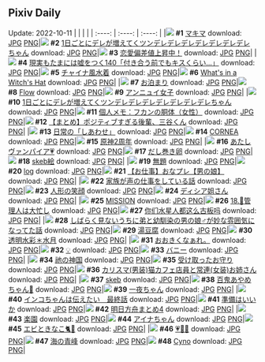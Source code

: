 ## Pixiv Daily
Update: 2022-10-11
|      |      |      |
| :----: | :----: | :----: |
|![](https://pixiv.microyu.workers.dev/c/240x480/img-master/img/2022/10/10/17/59/39/101827092_p0_master1200.jpg) **#1** [マキマ](https://www.pixiv.net/artworks/101827092) download: [JPG](https://pixiv.microyu.workers.dev/img-original/img/2022/10/10/17/59/39/101827092_p0.jpg) [PNG](https://pixiv.microyu.workers.dev/img-original/img/2022/10/10/17/59/39/101827092_p0.png)|![](https://pixiv.microyu.workers.dev/c/240x480/img-master/img/2022/10/09/00/00/17/101779905_p0_master1200.jpg) **#2** [1日ごとにデレが増えてくツンデレデレデレデレデレデレデレちゃん](https://www.pixiv.net/artworks/101779905) download: [JPG](https://pixiv.microyu.workers.dev/img-original/img/2022/10/09/00/00/17/101779905_p0.jpg) [PNG](https://pixiv.microyu.workers.dev/img-original/img/2022/10/09/00/00/17/101779905_p0.png)|![](https://pixiv.microyu.workers.dev/c/240x480/img-master/img/2022/10/09/00/27/17/101780868_p0_master1200.jpg) **#3** [恋愛偏差値上昇中！](https://www.pixiv.net/artworks/101780868) download: [JPG](https://pixiv.microyu.workers.dev/img-original/img/2022/10/09/00/27/17/101780868_p0.jpg) [PNG](https://pixiv.microyu.workers.dev/img-original/img/2022/10/09/00/27/17/101780868_p0.png)|
|![](https://pixiv.microyu.workers.dev/c/240x480/img-master/img/2022/10/09/18/00/13/101797077_p0_master1200.jpg) **#4** [現実もたまには嘘をつく140「付き合う前でもキスくらい…」](https://www.pixiv.net/artworks/101797077) download: [JPG](https://pixiv.microyu.workers.dev/img-original/img/2022/10/09/18/00/13/101797077_p0.jpg) [PNG](https://pixiv.microyu.workers.dev/img-original/img/2022/10/09/18/00/13/101797077_p0.png)|![](https://pixiv.microyu.workers.dev/c/240x480/img-master/img/2022/10/10/00/00/02/101807941_p0_master1200.jpg) **#5** [チャイナ風水着](https://www.pixiv.net/artworks/101807941) download: [JPG](https://pixiv.microyu.workers.dev/img-original/img/2022/10/10/00/00/02/101807941_p0.jpg) [PNG](https://pixiv.microyu.workers.dev/img-original/img/2022/10/10/00/00/02/101807941_p0.png)|![](https://pixiv.microyu.workers.dev/c/240x480/img-master/img/2022/10/09/02/34/36/101783433_p0_master1200.jpg) **#6** [What's in a Witch's Hat](https://www.pixiv.net/artworks/101783433) download: [JPG](https://pixiv.microyu.workers.dev/img-original/img/2022/10/09/02/34/36/101783433_p0.jpg) [PNG](https://pixiv.microyu.workers.dev/img-original/img/2022/10/09/02/34/36/101783433_p0.png)|
|![](https://pixiv.microyu.workers.dev/c/240x480/img-master/img/2022/10/10/08/10/33/101815879_p0_master1200.jpg) **#7** [お泊まり](https://www.pixiv.net/artworks/101815879) download: [JPG](https://pixiv.microyu.workers.dev/img-original/img/2022/10/10/08/10/33/101815879_p0.jpg) [PNG](https://pixiv.microyu.workers.dev/img-original/img/2022/10/10/08/10/33/101815879_p0.png)|![](https://pixiv.microyu.workers.dev/c/240x480/img-master/img/2022/10/09/07/39/36/101782533_p0_master1200.jpg) **#8** [Flow](https://www.pixiv.net/artworks/101782533) download: [JPG](https://pixiv.microyu.workers.dev/img-original/img/2022/10/09/07/39/36/101782533_p0.jpg) [PNG](https://pixiv.microyu.workers.dev/img-original/img/2022/10/09/07/39/36/101782533_p0.png)|![](https://pixiv.microyu.workers.dev/c/240x480/img-master/img/2022/10/09/00/00/01/101779788_p0_master1200.jpg) **#9** [アンニュイ女子](https://www.pixiv.net/artworks/101779788) download: [JPG](https://pixiv.microyu.workers.dev/img-original/img/2022/10/09/00/00/01/101779788_p0.jpg) [PNG](https://pixiv.microyu.workers.dev/img-original/img/2022/10/09/00/00/01/101779788_p0.png)|
|![](https://pixiv.microyu.workers.dev/c/240x480/img-master/img/2022/10/10/00/00/04/101807954_p0_master1200.jpg) **#10** [1日ごとにデレが増えてくツンデレデレデレデレデレデレデレちゃん](https://www.pixiv.net/artworks/101807954) download: [JPG](https://pixiv.microyu.workers.dev/img-original/img/2022/10/10/00/00/04/101807954_p0.jpg) [PNG](https://pixiv.microyu.workers.dev/img-original/img/2022/10/10/00/00/04/101807954_p0.png)|![](https://pixiv.microyu.workers.dev/c/240x480/img-master/img/2022/10/10/08/00/03/101815761_p0_master1200.jpg) **#11** [個人メモ：フカンの胴体（女性）](https://www.pixiv.net/artworks/101815761) download: [JPG](https://pixiv.microyu.workers.dev/img-original/img/2022/10/10/08/00/03/101815761_p0.jpg) [PNG](https://pixiv.microyu.workers.dev/img-original/img/2022/10/10/08/00/03/101815761_p0.png)|![](https://pixiv.microyu.workers.dev/c/240x480/img-master/img/2022/10/10/00/01/22/101808266_p0_master1200.jpg) **#12** [【まとめ】ポジティブすぎる後輩、三谷くん](https://www.pixiv.net/artworks/101808266) download: [JPG](https://pixiv.microyu.workers.dev/img-original/img/2022/10/10/00/01/22/101808266_p0.jpg) [PNG](https://pixiv.microyu.workers.dev/img-original/img/2022/10/10/00/01/22/101808266_p0.png)|
|![](https://pixiv.microyu.workers.dev/c/240x480/img-master/img/2022/10/09/00/00/10/101779848_p0_master1200.jpg) **#13** [日常の「しあわせ」](https://www.pixiv.net/artworks/101779848) download: [JPG](https://pixiv.microyu.workers.dev/img-original/img/2022/10/09/00/00/10/101779848_p0.jpg) [PNG](https://pixiv.microyu.workers.dev/img-original/img/2022/10/09/00/00/10/101779848_p0.png)|![](https://pixiv.microyu.workers.dev/c/240x480/img-master/img/2022/10/10/00/00/43/101808191_p0_master1200.jpg) **#14** [CORNEA](https://www.pixiv.net/artworks/101808191) download: [JPG](https://pixiv.microyu.workers.dev/img-original/img/2022/10/10/00/00/43/101808191_p0.jpg) [PNG](https://pixiv.microyu.workers.dev/img-original/img/2022/10/10/00/00/43/101808191_p0.png)|![](https://pixiv.microyu.workers.dev/c/240x480/img-master/img/2022/10/09/00/00/02/101779793_p0_master1200.jpg) **#15** [原神2周年](https://www.pixiv.net/artworks/101779793) download: [JPG](https://pixiv.microyu.workers.dev/img-original/img/2022/10/09/00/00/02/101779793_p0.jpg) [PNG](https://pixiv.microyu.workers.dev/img-original/img/2022/10/09/00/00/02/101779793_p0.png)|
|![](https://pixiv.microyu.workers.dev/c/240x480/img-master/img/2022/10/09/00/59/25/101781738_p0_master1200.jpg) **#16** [あたしヴァンパイア💗](https://www.pixiv.net/artworks/101781738) download: [JPG](https://pixiv.microyu.workers.dev/img-original/img/2022/10/09/00/59/25/101781738_p0.jpg) [PNG](https://pixiv.microyu.workers.dev/img-original/img/2022/10/09/00/59/25/101781738_p0.png)|![](https://pixiv.microyu.workers.dev/c/240x480/img-master/img/2022/10/09/20/30/03/101801004_p0_master1200.jpg) **#17** [だし巻き卵](https://www.pixiv.net/artworks/101801004) download: [JPG](https://pixiv.microyu.workers.dev/img-original/img/2022/10/09/20/30/03/101801004_p0.jpg) [PNG](https://pixiv.microyu.workers.dev/img-original/img/2022/10/09/20/30/03/101801004_p0.png)|![](https://pixiv.microyu.workers.dev/c/240x480/img-master/img/2022/10/09/22/53/46/101805632_p0_master1200.jpg) **#18** [skeb絵](https://www.pixiv.net/artworks/101805632) download: [JPG](https://pixiv.microyu.workers.dev/img-original/img/2022/10/09/22/53/46/101805632_p0.jpg) [PNG](https://pixiv.microyu.workers.dev/img-original/img/2022/10/09/22/53/46/101805632_p0.png)|
|![](https://pixiv.microyu.workers.dev/c/240x480/img-master/img/2022/10/09/16/10/57/101794522_p0_master1200.jpg) **#19** [無題](https://www.pixiv.net/artworks/101794522) download: [JPG](https://pixiv.microyu.workers.dev/img-original/img/2022/10/09/16/10/57/101794522_p0.jpg) [PNG](https://pixiv.microyu.workers.dev/img-original/img/2022/10/09/16/10/57/101794522_p0.png)|![](https://pixiv.microyu.workers.dev/c/240x480/img-master/img/2022/10/09/00/00/23/101779941_p0_master1200.jpg) **#20** [log](https://www.pixiv.net/artworks/101779941) download: [JPG](https://pixiv.microyu.workers.dev/img-original/img/2022/10/09/00/00/23/101779941_p0.jpg) [PNG](https://pixiv.microyu.workers.dev/img-original/img/2022/10/09/00/00/23/101779941_p0.png)|![](https://pixiv.microyu.workers.dev/c/240x480/img-master/img/2022/10/09/00/00/18/101779918_p0_master1200.jpg) **#21** [【お仕事】おなプレ【男の娘】](https://www.pixiv.net/artworks/101779918) download: [JPG](https://pixiv.microyu.workers.dev/img-original/img/2022/10/09/00/00/18/101779918_p0.jpg) [PNG](https://pixiv.microyu.workers.dev/img-original/img/2022/10/09/00/00/18/101779918_p0.png)|
|![](https://pixiv.microyu.workers.dev/c/240x480/img-master/img/2022/10/09/00/11/19/101780392_p0_master1200.jpg) **#22** [家族が声の仕事をしている話](https://www.pixiv.net/artworks/101780392) download: [JPG](https://pixiv.microyu.workers.dev/img-original/img/2022/10/09/00/11/19/101780392_p0.jpg) [PNG](https://pixiv.microyu.workers.dev/img-original/img/2022/10/09/00/11/19/101780392_p0.png)|![](https://pixiv.microyu.workers.dev/c/240x480/img-master/img/2022/10/09/09/19/48/101787554_p0_master1200.jpg) **#23** [人形の笑顔](https://www.pixiv.net/artworks/101787554) download: [JPG](https://pixiv.microyu.workers.dev/img-original/img/2022/10/09/09/19/48/101787554_p0.jpg) [PNG](https://pixiv.microyu.workers.dev/img-original/img/2022/10/09/09/19/48/101787554_p0.png)|![](https://pixiv.microyu.workers.dev/c/240x480/img-master/img/2022/10/09/00/00/06/101779819_p0_master1200.jpg) **#24** [ディシア姐さん](https://www.pixiv.net/artworks/101779819) download: [JPG](https://pixiv.microyu.workers.dev/img-original/img/2022/10/09/00/00/06/101779819_p0.jpg) [PNG](https://pixiv.microyu.workers.dev/img-original/img/2022/10/09/00/00/06/101779819_p0.png)|
|![](https://pixiv.microyu.workers.dev/c/240x480/img-master/img/2022/10/10/07/45/31/101815606_p0_master1200.jpg) **#25** [MISSION](https://www.pixiv.net/artworks/101815606) download: [JPG](https://pixiv.microyu.workers.dev/img-original/img/2022/10/10/07/45/31/101815606_p0.jpg) [PNG](https://pixiv.microyu.workers.dev/img-original/img/2022/10/10/07/45/31/101815606_p0.png)|![](https://pixiv.microyu.workers.dev/c/240x480/img-master/img/2022/10/10/00/00/25/101808113_p0_master1200.jpg) **#26** [18.🔑管理人は大忙し](https://www.pixiv.net/artworks/101808113) download: [JPG](https://pixiv.microyu.workers.dev/img-original/img/2022/10/10/00/00/25/101808113_p0.jpg) [PNG](https://pixiv.microyu.workers.dev/img-original/img/2022/10/10/00/00/25/101808113_p0.png)|![](https://pixiv.microyu.workers.dev/c/240x480/img-master/img/2022/10/09/10/36/24/101788514_p0_master1200.jpg) **#27** [你们水星人都这么古板吗](https://www.pixiv.net/artworks/101788514) download: [JPG](https://pixiv.microyu.workers.dev/img-original/img/2022/10/09/10/36/24/101788514_p0.jpg) [PNG](https://pixiv.microyu.workers.dev/img-original/img/2022/10/09/10/36/24/101788514_p0.png)|
|![](https://pixiv.microyu.workers.dev/c/240x480/img-master/img/2022/10/10/12/00/09/101819573_p0_master1200.jpg) **#28** [しばらく見ないうちに弟と幼馴染の男の娘♂が妙な雰囲気になってた話](https://www.pixiv.net/artworks/101819573) download: [JPG](https://pixiv.microyu.workers.dev/img-original/img/2022/10/10/12/00/09/101819573_p0.jpg) [PNG](https://pixiv.microyu.workers.dev/img-original/img/2022/10/10/12/00/09/101819573_p0.png)|![](https://pixiv.microyu.workers.dev/c/240x480/img-master/img/2022/10/10/21/52/39/101834023_p0_master1200.jpg) **#29** [湯豆腐](https://www.pixiv.net/artworks/101834023) download: [JPG](https://pixiv.microyu.workers.dev/img-original/img/2022/10/10/21/52/39/101834023_p0.jpg) [PNG](https://pixiv.microyu.workers.dev/img-original/img/2022/10/10/21/52/39/101834023_p0.png)|![](https://pixiv.microyu.workers.dev/c/240x480/img-master/img/2022/10/09/00/00/37/101779984_p0_master1200.jpg) **#30** [透明水彩＊水月](https://www.pixiv.net/artworks/101779984) download: [JPG](https://pixiv.microyu.workers.dev/img-original/img/2022/10/09/00/00/37/101779984_p0.jpg) [PNG](https://pixiv.microyu.workers.dev/img-original/img/2022/10/09/00/00/37/101779984_p0.png)|
|![](https://pixiv.microyu.workers.dev/c/240x480/img-master/img/2022/10/10/17/08/15/101821064_p0_master1200.jpg) **#31** [おおきくなぁれ。](https://www.pixiv.net/artworks/101821064) download: [JPG](https://pixiv.microyu.workers.dev/img-original/img/2022/10/10/17/08/15/101821064_p0.jpg) [PNG](https://pixiv.microyu.workers.dev/img-original/img/2022/10/10/17/08/15/101821064_p0.png)|![](https://pixiv.microyu.workers.dev/c/240x480/img-master/img/2022/10/09/00/00/06/101779820_p0_master1200.jpg) **#32** [💡](https://www.pixiv.net/artworks/101779820) download: [JPG](https://pixiv.microyu.workers.dev/img-original/img/2022/10/09/00/00/06/101779820_p0.jpg) [PNG](https://pixiv.microyu.workers.dev/img-original/img/2022/10/09/00/00/06/101779820_p0.png)|![](https://pixiv.microyu.workers.dev/c/240x480/img-master/img/2022/10/10/00/00/12/101808019_p0_master1200.jpg) **#33** [バニー](https://www.pixiv.net/artworks/101808019) download: [JPG](https://pixiv.microyu.workers.dev/img-original/img/2022/10/10/00/00/12/101808019_p0.jpg) [PNG](https://pixiv.microyu.workers.dev/img-original/img/2022/10/10/00/00/12/101808019_p0.png)|
|![](https://pixiv.microyu.workers.dev/c/240x480/img-master/img/2022/10/09/01/19/48/101782172_p0_master1200.jpg) **#34** [祂の神国](https://www.pixiv.net/artworks/101782172) download: [JPG](https://pixiv.microyu.workers.dev/img-original/img/2022/10/09/01/19/48/101782172_p0.jpg) [PNG](https://pixiv.microyu.workers.dev/img-original/img/2022/10/09/01/19/48/101782172_p0.png)|![](https://pixiv.microyu.workers.dev/c/240x480/img-master/img/2022/10/09/00/49/52/101781478_p0_master1200.jpg) **#35** [受け取ったお守り](https://www.pixiv.net/artworks/101781478) download: [JPG](https://pixiv.microyu.workers.dev/img-original/img/2022/10/09/00/49/52/101781478_p0.jpg) [PNG](https://pixiv.microyu.workers.dev/img-original/img/2022/10/09/00/49/52/101781478_p0.png)|![](https://pixiv.microyu.workers.dev/c/240x480/img-master/img/2022/10/09/19/00/12/101798618_p0_master1200.jpg) **#36** [カリスマ(男装)猫カフェ店員と常連(女装)お姉さん](https://www.pixiv.net/artworks/101798618) download: [JPG](https://pixiv.microyu.workers.dev/img-original/img/2022/10/09/19/00/12/101798618_p0.jpg) [PNG](https://pixiv.microyu.workers.dev/img-original/img/2022/10/09/19/00/12/101798618_p0.png)|
|![](https://pixiv.microyu.workers.dev/c/240x480/img-master/img/2022/10/09/16/22/24/101794765_p0_master1200.jpg) **#37** [skeb](https://www.pixiv.net/artworks/101794765) download: [JPG](https://pixiv.microyu.workers.dev/img-original/img/2022/10/09/16/22/24/101794765_p0.jpg) [PNG](https://pixiv.microyu.workers.dev/img-original/img/2022/10/09/16/22/24/101794765_p0.png)|![](https://pixiv.microyu.workers.dev/c/240x480/img-master/img/2022/10/10/00/00/16/101808062_p0_master1200.jpg) **#38** [百鬼あやめちゃん🌸](https://www.pixiv.net/artworks/101808062) download: [JPG](https://pixiv.microyu.workers.dev/img-original/img/2022/10/10/00/00/16/101808062_p0.jpg) [PNG](https://pixiv.microyu.workers.dev/img-original/img/2022/10/10/00/00/16/101808062_p0.png)|![](https://pixiv.microyu.workers.dev/c/240x480/img-master/img/2022/10/09/00/03/39/101780119_p0_master1200.jpg) **#39** [一夜ちゃん](https://www.pixiv.net/artworks/101780119) download: [JPG](https://pixiv.microyu.workers.dev/img-original/img/2022/10/09/00/03/39/101780119_p0.jpg) [PNG](https://pixiv.microyu.workers.dev/img-original/img/2022/10/09/00/03/39/101780119_p0.png)|
|![](https://pixiv.microyu.workers.dev/c/240x480/img-master/img/2022/10/09/18/00/06/101797067_p0_master1200.jpg) **#40** [インコちゃんは伝えたい　最終話](https://www.pixiv.net/artworks/101797067) download: [JPG](https://pixiv.microyu.workers.dev/img-original/img/2022/10/09/18/00/06/101797067_p0.jpg) [PNG](https://pixiv.microyu.workers.dev/img-original/img/2022/10/09/18/00/06/101797067_p0.png)|![](https://pixiv.microyu.workers.dev/c/240x480/img-master/img/2022/10/09/16/40/10/101795171_p0_master1200.jpg) **#41** [準備はいいか](https://www.pixiv.net/artworks/101795171) download: [JPG](https://pixiv.microyu.workers.dev/img-original/img/2022/10/09/16/40/10/101795171_p0.jpg) [PNG](https://pixiv.microyu.workers.dev/img-original/img/2022/10/09/16/40/10/101795171_p0.png)|![](https://pixiv.microyu.workers.dev/c/240x480/img-master/img/2022/10/10/00/12/59/101808780_p0_master1200.jpg) **#42** [明日方舟まとめ4](https://www.pixiv.net/artworks/101808780) download: [JPG](https://pixiv.microyu.workers.dev/img-original/img/2022/10/10/00/12/59/101808780_p0.jpg) [PNG](https://pixiv.microyu.workers.dev/img-original/img/2022/10/10/00/12/59/101808780_p0.png)|
|![](https://pixiv.microyu.workers.dev/c/240x480/img-master/img/2022/10/09/22/35/57/101805082_p0_master1200.jpg) **#43** [楽園](https://www.pixiv.net/artworks/101805082) download: [JPG](https://pixiv.microyu.workers.dev/img-original/img/2022/10/09/22/35/57/101805082_p0.jpg) [PNG](https://pixiv.microyu.workers.dev/img-original/img/2022/10/09/22/35/57/101805082_p0.png)|![](https://pixiv.microyu.workers.dev/c/240x480/img-master/img/2022/10/09/00/14/27/101780482_p0_master1200.jpg) **#44** [アイナちゃん](https://www.pixiv.net/artworks/101780482) download: [JPG](https://pixiv.microyu.workers.dev/img-original/img/2022/10/09/00/14/27/101780482_p0.jpg) [PNG](https://pixiv.microyu.workers.dev/img-original/img/2022/10/09/00/14/27/101780482_p0.png)|![](https://pixiv.microyu.workers.dev/c/240x480/img-master/img/2022/10/09/10/30/01/101788425_p0_master1200.jpg) **#45** [エビときなこ🐈🐾](https://www.pixiv.net/artworks/101788425) download: [JPG](https://pixiv.microyu.workers.dev/img-original/img/2022/10/09/10/30/01/101788425_p0.jpg) [PNG](https://pixiv.microyu.workers.dev/img-original/img/2022/10/09/10/30/01/101788425_p0.png)|
|![](https://pixiv.microyu.workers.dev/c/240x480/img-master/img/2022/10/09/00/43/09/101781308_p0_master1200.jpg) **#46** [💗💛💙](https://www.pixiv.net/artworks/101781308) download: [JPG](https://pixiv.microyu.workers.dev/img-original/img/2022/10/09/00/43/09/101781308_p0.jpg) [PNG](https://pixiv.microyu.workers.dev/img-original/img/2022/10/09/00/43/09/101781308_p0.png)|![](https://pixiv.microyu.workers.dev/c/240x480/img-master/img/2022/10/09/18/16/56/101797478_p0_master1200.jpg) **#47** [海の青峰](https://www.pixiv.net/artworks/101797478) download: [JPG](https://pixiv.microyu.workers.dev/img-original/img/2022/10/09/18/16/56/101797478_p0.jpg) [PNG](https://pixiv.microyu.workers.dev/img-original/img/2022/10/09/18/16/56/101797478_p0.png)|![](https://pixiv.microyu.workers.dev/c/240x480/img-master/img/2022/10/09/03/01/40/101783828_p0_master1200.jpg) **#48** [Cyno](https://www.pixiv.net/artworks/101783828) download: [JPG](https://pixiv.microyu.workers.dev/img-original/img/2022/10/09/03/01/40/101783828_p0.jpg) [PNG](https://pixiv.microyu.workers.dev/img-original/img/2022/10/09/03/01/40/101783828_p0.png)|
